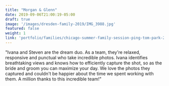 ```yaml
---
title: "Morgan & Glenn"
date: 2019-09-06T21:00:19-05:00
draft: true
image: '/images/dresden-family-2019/IMG_3988.jpg'
featured: false
weight: 1
link: 'portfolio/families/chicago-summer-family-session-ping-tom-park-2019/'
---
```


"Ivana and Steven are the dream duo. As a team, they're relaxed, responsive and punctual who take incredible photos. Ivana identifies breathtaking views and knows how to efficiently capture the shot, so as the bride and groom you can maximize your day. We love the photos they captured and couldn't be happier about the time we spent working with them. A million thanks to this incredible team!"